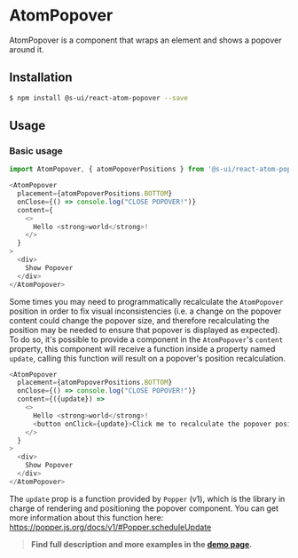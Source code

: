 # AtomPopover

AtomPopover is a component that wraps an element and shows a popover around it.

## Installation

```sh
$ npm install @s-ui/react-atom-popover --save
```

## Usage

### Basic usage
```js
import AtomPopover, { atomPopoverPositions } from '@s-ui/react-atom-popover'

```

```js
<AtomPopover
  placement={atomPopoverPositions.BOTTOM}
  onClose={() => console.log("CLOSE POPOVER!")}
  content={
    <>
      Hello <strong>world</strong>!
    </>
  }
>
  <div>
    Show Popover
  </div>
</AtomPopover>

```

Some times you may need to programmatically recalculate the `AtomPopover` position in order to fix visual inconsistencies (i.e. a change on the popover content could change the popover size, and therefore recalculating the position may be needed to ensure that popover is displayed as expected). To do so, it's possible to provide a component in the `AtomPopover`'s `content` property, this component will receive a function inside a property named `update`, calling this function will result on a popover's position recalculation.

```js
<AtomPopover
  placement={atomPopoverPositions.BOTTOM}
  onClose={() => console.log("CLOSE POPOVER!")}
  content={({update}) =>
    <>
      Hello <strong>world</strong>!
      <button onClick={update}>Click me to recalculate the popover position!</button>
    </>
  }
>
  <div>
    Show Popover
  </div>
</AtomPopover>

```

The `update` prop is a function provided by `Popper` (v1), which is the library in charge of rendering and positioning the popover component. You can get more information about this function here: https://popper.js.org/docs/v1/#Popper.scheduleUpdate


> **Find full description and more examples in the [demo page](https://sui-components.now.sh/workbench/atom/popover/demo).**
